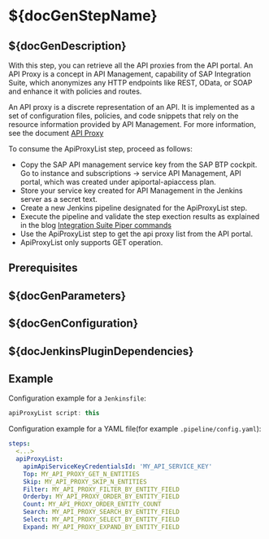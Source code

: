 # ${docGenStepName}

## ${docGenDescription}

With this step, you can retrieve all the API proxies from the API portal. An API Proxy is a concept in API Management, capability of SAP Integration Suite, which anonymizes any HTTP endpoints like REST, OData, or SOAP and enhance it with policies and routes.

An API proxy is a discrete representation of an API. It is implemented as a set of configuration files, policies, and code snippets that rely on the resource information provided by API Management. For more information, see the document [API Proxy](https://help.sap.com/doc/654e5912ee554d46bcc6347599fb2096/CLOUD/en-US/Unit%2004.3%20-%20API%20Proxy%20-%20API%20Resource.pdf/)

To consume the ApiProxyList step, proceed as follows:

* Copy the SAP API management service key from the SAP BTP cockpit. Go to instance and subscriptions &rarr; service API Management, API portal, which was created under apiportal-apiaccess plan.
* Store your service key created for API Management in the Jenkins server as a secret text.
* Create a new Jenkins pipeline designated for the ApiProxyList step.
* Execute the pipeline and validate the step exection results as explained in the blog [Integration Suite Piper commands](https://blogs.sap.com/2022/01/05/orking-with-integration-suite-piper-commands/)
* Use the ApiProxyList step to get the api proxy list from the API portal.
* ApiProxyList only supports GET operation.

## Prerequisites

## ${docGenParameters}

## ${docGenConfiguration}

## ${docJenkinsPluginDependencies}

## Example

Configuration example for a `Jenkinsfile`:

```groovy
apiProxyList script: this
```

Configuration example for a YAML file(for example `.pipeline/config.yaml`):

```yaml
steps:
  <...>
  apiProxyList:
    apimApiServiceKeyCredentialsId: 'MY_API_SERVICE_KEY'
    Top: MY_API_PROXY_GET_N_ENTITIES
    Skip: MY_API_PROXY_SKIP_N_ENTITIES
    Filter: MY_API_PROXY_FILTER_BY_ENTITY_FIELD
    Orderby: MY_API_PROXY_ORDER_BY_ENTITY_FIELD
    Count: MY_API_PROXY_ORDER_ENTITY_COUNT
    Search: MY_API_PROXY_SEARCH_BY_ENTITY_FIELD
    Select: MY_API_PROXY_SELECT_BY_ENTITY_FIELD
    Expand: MY_API_PROXY_EXPAND_BY_ENTITY_FIELD
```
